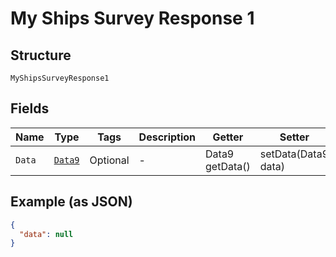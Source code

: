 
# My Ships Survey Response 1

## Structure

`MyShipsSurveyResponse1`

## Fields

| Name | Type | Tags | Description | Getter | Setter |
|  --- | --- | --- | --- | --- | --- |
| `Data` | [`Data9`](../../doc/models/data-9.md) | Optional | - | Data9 getData() | setData(Data9 data) |

## Example (as JSON)

```json
{
  "data": null
}
```

